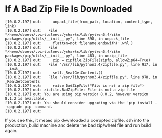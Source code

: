 # If A Bad Zip File Is Downloaded
```
[10.0.2.197] out:     unpack_file(from_path, location, content_type, link)
[10.0.2.197] out:   File "/home/ubuntu/.virtualenvs/ycharts/lib/python3.4/site-packages/pip/utils/__init__.py", line 598, in unpack_file
[10.0.2.197] out:     flatten=not filename.endswith('.whl')
[10.0.2.197] out:   File "/home/ubuntu/.virtualenvs/ycharts/lib/python3.4/site-packages/pip/utils/__init__.py", line 483, in unzip_file
[10.0.2.197] out:     zip = zipfile.ZipFile(zipfp, allowZip64=True)
[10.0.2.197] out:   File "/usr/lib/python3.4/zipfile.py", line 937, in __init__
[10.0.2.197] out:     self._RealGetContents()
[10.0.2.197] out:   File "/usr/lib/python3.4/zipfile.py", line 978, in _RealGetContents
[10.0.2.197] out:     raise BadZipFile("File is not a zip file")
[10.0.2.197] out: zipfile.BadZipFile: File is not a zip file
[10.0.2.197] out: You are using pip version 8.0.2, however version 8.1.2 is available.
[10.0.2.197] out: You should consider upgrading via the 'pip install --upgrade pip' command.
[10.0.2.197] out: 
```

If you see this, it means pip downloaded a corrupted zipfile. ssh into the production_build machine and delete the bad zip/wheel file and run build again.